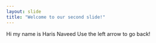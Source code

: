 ```yaml
---
layout: slide
title: "Welcome to our second slide!"
---
```

Hi my name is Haris Naveed
Use the left arrow to go back!
